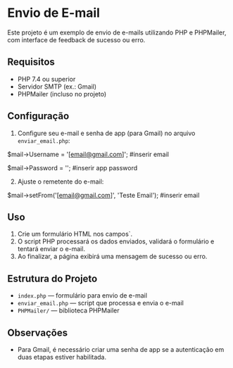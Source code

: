 # Envio de E-mail

Este projeto é um exemplo de envio de e-mails utilizando PHP e PHPMailer, com interface de feedback de sucesso ou erro.

## Requisitos

* PHP 7.4 ou superior
* Servidor SMTP (ex.: Gmail)
* PHPMailer (incluso no projeto)

## Configuração

1. Configure seu e-mail e senha de app (para Gmail) no arquivo `enviar_email.php`:

  \$mail->Username   = '[email@gmail.com]'; #inserir email

  \$mail->Password   = ''; #inserir app password

2. Ajuste o remetente do e-mail:

  \$mail->setFrom('[email@gmail.com]', 'Teste Email'); #inserir email

## Uso

1. Crie um formulário HTML nos campos`.
2. O script PHP processará os dados enviados, validará o formulário e tentará enviar o e-mail.
3. Ao finalizar, a página exibirá uma mensagem de sucesso ou erro.

## Estrutura do Projeto

* `index.php` — formulário para envio de e-mail
* `enviar_email.php` — script que processa e envia o e-mail
* `PHPMailer/` — biblioteca PHPMailer

## Observações

* Para Gmail, é necessário criar uma senha de app se a autenticação em duas etapas estiver habilitada.

